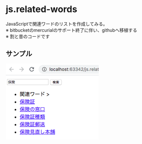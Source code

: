# js.related-words
JavaScriptで関連ワードのリストを作成してみる。  
※ bitbucketのmercurialのサポート終了に伴い、githubへ移植する  
※ 割と昔のコードです  

## サンプル
![サンプル](./docs/capture.png)
